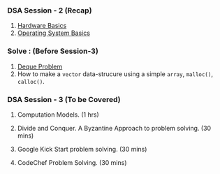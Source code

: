 ### DSA Session - 2 (Recap)

1. [Hardware Basics](https://www.youtube.com/watch?v=9-KUm9YpPm0)
2. [Operating System Basics](https://www.youtube.com/watch?v=9GDX-IyZ_C8&list=PLX1h5Ah4_XcfL2NCX9Tw4Hm9RcHhC14vs&index=3)

### Solve : (Before Session-3)

1. [Deque Problem](https://www.hackerrank.com/challenges/deque-stl/problem)
2. How to make a ```vector``` data-strucure using a simple ```array```, ```malloc()```, ```calloc()```.

### DSA Session - 3 (To be Covered)

1. Computation Models. (1 hrs)

0. Divide and Conquer. A Byzantine Approach to problem solving. (30 mins)

2. Google Kick Start problem solving. (30 mins)
3. CodeChef Problem Solving. (30 mins)
